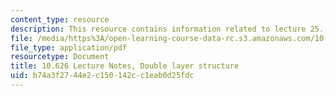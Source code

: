 ```yaml
---
content_type: resource
description: This resource contains information related to lecture 25.
file: /media/https%3A/open-learning-course-data-rc.s3.amazonaws.com/10-626-electrochemical-energy-systems-spring-2014/b74a3f2744e2c150142cc1eab0d25fdc_MIT10_626S14_S11lec25.pdf
file_type: application/pdf
resourcetype: Document
title: 10.626 Lecture Notes, Double layer structure
uid: b74a3f27-44e2-c150-142c-c1eab0d25fdc
---
```


